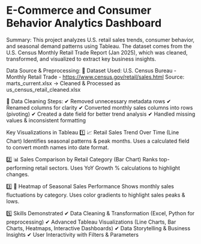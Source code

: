 # E-Commerce and Consumer Behavior Analytics Dashboard

Summary:
This project analyzes U.S. retail sales trends, consumer behavior, and seasonal demand patterns using Tableau.
The dataset comes from the U.S. Census Monthly Retail Trade Report (Jan 2025), which was cleaned, transformed, and visualized to extract key business insights.

Data Source & Preprocessing:
📌 Dataset Used: U.S. Census Bureau - Monthly Retail Trade - https://www.census.gov/retail/sales.html
Source: marts_current.xlsx → Cleaned & Processed as us_census_retail_cleaned.xlsx

📌 Data Cleaning Steps:
✔ Removed unnecessary metadata rows
✔ Renamed columns for clarity
✔ Converted monthly sales columns into rows (pivoting)
✔ Created a date field for better trend analysis
✔ Handled missing values & inconsistent formatting

Key Visualizations in Tableau
1️⃣ 📈 Retail Sales Trend Over Time (Line Chart)
Identifies seasonal patterns & peak months.
Uses a calculated field to convert month names into date format.

2️⃣ 📊 Sales Comparison by Retail Category (Bar Chart)
Ranks top-performing retail sectors.
Uses YoY Growth % calculations to highlight changes.

3️⃣ 🎨 Heatmap of Seasonal Sales Performance
Shows monthly sales fluctuations by category.
Uses color gradients to highlight sales peaks & lows.

5️⃣ Skills Demonstrated
✔ Data Cleaning & Transformation (Excel, Python for preprocessing)
✔ Advanced Tableau Visualizations (Line Charts, Bar Charts, Heatmaps, Interactive Dashboards)
✔ Data Storytelling & Business Insights
✔ User Interactivity with Filters & Parameters
